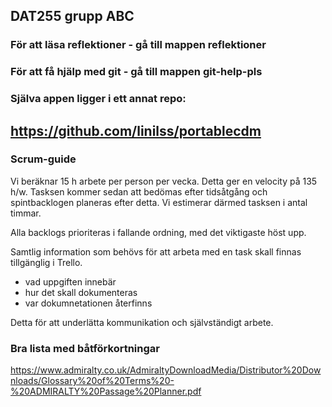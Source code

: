 ## DAT255 grupp ABC

### För att läsa reflektioner - gå till mappen reflektioner

### För att få hjälp med git - gå till mappen git-help-pls

### Själva appen ligger i ett annat repo:

## https://github.com/linilss/portablecdm


### Scrum-guide

Vi beräknar 15 h arbete per person per vecka. Detta ger en velocity på 135 h/w.
Tasksen kommer sedan att bedömas efter tidsåtgång och spintbacklogen planeras efter detta.
Vi estimerar därmed tasksen i antal timmar.

Alla backlogs prioriteras i fallande ordning, med det viktigaste höst upp.

Samtlig information som behövs för att arbeta med en task skall finnas tillgänglig i Trello.

- vad uppgiften innebär
- hur det skall dokumenteras
- var dokumnetationen återfinns

Detta för att underlätta kommunikation och självständigt arbete. 


### Bra lista med båtförkortningar
https://www.admiralty.co.uk/AdmiraltyDownloadMedia/Distributor%20Downloads/Glossary%20of%20Terms%20-%20ADMIRALTY%20Passage%20Planner.pdf

